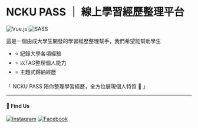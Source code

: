 # NCKU PASS ｜ 線上學習經歷整理平台
![Vue.js](https://img.shields.io/badge/vuejs-%2335495e.svg?style=flat-squar&logo=vuedotjs&logoColor=%234FC08D)
![SASS](https://img.shields.io/badge/SASS-hotpink.svg?style=flat-squar&logo=SASS&logoColor=white)

這是一個由成大學生開發的學習經歷整理幫手，我們希望能幫助學生
- :star: 紀錄大學各項經驗 
- :star: 以TAG整理個人能力 
- :star: 主題式歸納經歷

「 NCKU PASS 陪你整理學習經歷，全方位展現個人特質 :rainbow: ️」

---

#### :speech_balloon: Find Us  
[![Instagram](https://img.shields.io/badge/Instagram-%23E4405F.svg?style=flat-squar&logo=Instagram&logoColor=white)](https://instagram.com/ncku.pass?igshid=YmMyMTA2M2Y=)
[![Facebook](https://img.shields.io/badge/Facebook-%231877F2.svg?style=flat-squar&logo=Facebook&logoColor=white)](https://www.facebook.com/nckupass)
